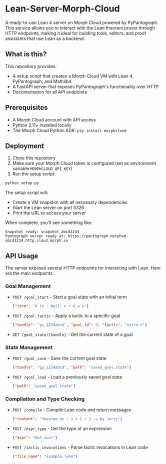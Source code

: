 # Lean-Server-Morph-Cloud

A ready-to-use Lean 4 server on Morph Cloud powered by PyPantograph. This service allows you to interact with the Lean theorem prover through HTTP endpoints, making it ideal for building tools, editors, and proof assistants that use Lean as a backend.

## What is this?

This repository provides:
- A setup script that creates a Morph Cloud VM with Lean 4, PyPantograph, and Mathlib4
- A FastAPI server that exposes PyPantograph's functionality over HTTP
- Documentation for all API endpoints

## Prerequisites

- A Morph Cloud account with API access
- Python 3.11+ installed locally
- The Morph Cloud Python SDK: `pip install morphcloud`

## Deployment

1. Clone this repository
2. Make sure your Morph Cloud token is configured (set as environment variable `MORPHCLOUD_API_KEY`)
3. Run the setup script:

```bash
python setup.py
```

The setup script will:
- Create a VM snapshot with all necessary dependencies
- Start the Lean server on port 5326
- Print the URL to access your server

When complete, you'll see something like:

```
Snapshot ready: snapshot_abcd1234
Pantograph server ready at: https://pantograph-morphvm-abcd1234.http.cloud.morph.so
```

## API Usage

The server exposes several HTTP endpoints for interacting with Lean. Here are the main endpoints:

### Goal Management

- `POST /goal_start` - Start a goal state with an initial term
  ```json
  {"term": "∀ (n : Nat), n + 0 = n"}
  ```

- `POST /goal_tactic` - Apply a tactic to a specific goal
  ```json
  {"handle": "gs_1234abcd", "goal_id": 0, "tactic": "intro n"}
  ```

- `GET /goal_state/{handle}` - Get the current state of a goal

### State Management

- `POST /goal_save` - Save the current goal state
  ```json
  {"handle": "gs_1234abcd", "path": "saved_goal.state"}
  ```

- `POST /goal_load` - Load a previously saved goal state
  ```json
  {"path": "saved_goal.state"}
  ```

### Compilation and Type Checking

- `POST /compile` - Compile Lean code and return messages
  ```json
  {"content": "theorem ex : 1 + 1 = 2 := by sorry"}
  ```

- `POST /expr_type` - Get the type of an expression
  ```json
  {"expr": "Nat.succ"}
  ```

- `POST /tactic_invocations` - Parse tactic invocations in Lean code
  ```json
  {"file_name": "Example.lean"}
  ```
